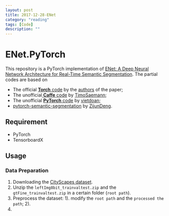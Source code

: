 ```yaml
---
layout: post
title: 2017-12-28-ENet
category: "reading"
tags: [Code]
description: ""
---
```

# ENet.PyTorch
This repository is a PyTorch implementation of [ENet: A Deep Neural Network Architecture for Real-Time Semantic Segmentation](https://arxiv.org/abs/1606.02147). 
The partial codes are based on 
- The official [**Torch** code](https://github.com/e-lab/ENet-training) by the [authors](https://github.com/e-lab) of the paper;
- The unofficial[ **Caffe** code](https://github.com/TimoSaemann/ENet) by [TimoSaemann](https://github.com/TimoSaemann);
- The unofficial [**PyTorch** code](https://github.com/vietdoan/Enet_Pytorch) by [vietdoan](https://github.com/vietdoan);
- [pytorch-semantic-segmentation](https://github.com/ZijunDeng/pytorch-semantic-segmentation) by [ZijunDeng](https://github.com/ZijunDeng).

## Requirement
- PyTorch
- TensorboardX

## Usage

### Data Preparation

1. Downloading the [CityScapes dataset](https://www.cityscapes-dataset.com/).
2. Unzip the ```leftImg8bit_trainvaltest.zip``` and the ```gtFine_trainvaltest.zip``` in a certain folder (```root path```).
3. Preprocess the dataset: 
	1). modify the ```root path``` and the ```processed the path```;
	2).  
4. 









